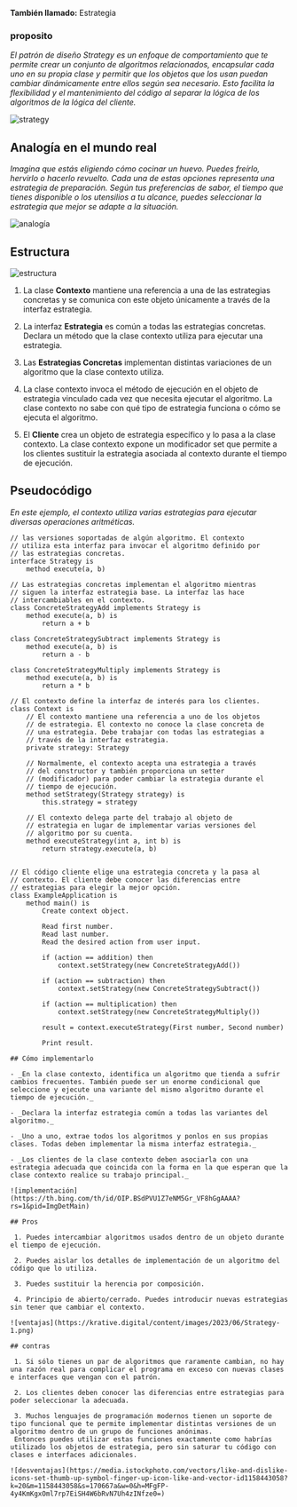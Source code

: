 
**También llamado:** Estrategia

### proposito
_El patrón de diseño *Strategy* es un enfoque de comportamiento que te permite crear un conjunto de algoritmos relacionados, encapsular cada uno en su propia clase y permitir que los objetos que los usan puedan cambiar dinámicamente entre ellos según sea necesario. Esto facilita la flexibilidad y el mantenimiento del código al separar la lógica de los algoritmos de la lógica del cliente._

![strategy](https://th.bing.com/th/id/R.06300a3d6e4e5aa943a8f69b052fa6ff?rik=AECDwYm%2f3bF2eA&pid=ImgRaw&r=0)

## Analogía en el mundo real

_Imagina que estás eligiendo cómo cocinar un huevo. Puedes freírlo, hervirlo o hacerlo revuelto. Cada una de estas opciones representa una estrategia de preparación. Según tus preferencias de sabor, el tiempo que tienes disponible o los utensilios a tu alcance, puedes seleccionar la estrategia que mejor se adapte a la situación._

![analogía](https://files.oaiusercontent.com/file-F8obTgMTqRET4ecapPTsdV?se=2024-12-06T00%3A15%3A52Z&sp=r&sv=2024-08-04&sr=b&rscc=max-age%3D604800%2C%20immutable%2C%20private&rscd=attachment%3B%20filename%3Ded2e66b0-c58f-4a3c-96b6-e8effe46b975.webp&sig=5Vjb9upKDnW%2BPupn0DEOgL3Z%2BI9W7f/zLMssK%2BhBB9U%3D)

## Estructura
![estructura](https://refactoring.guru/images/patterns/diagrams/strategy/structure-indexed.png?id=ff55c5a6273cf82a5667f3cab5b605c7)

1. La clase **Contexto** mantiene una referencia a una de las estrategias concretas y se comunica con este objeto únicamente a través de la interfaz estrategia.

2.  La interfaz **Estrategia** es común a todas las estrategias concretas. Declara un método que la clase contexto utiliza para ejecutar una estrategia.

3.  Las **Estrategias Concretas** implementan distintas variaciones de un algoritmo que la clase contexto utiliza.

4.  La clase contexto invoca el método de ejecución en el objeto de estrategia vinculado cada vez que necesita ejecutar el algoritmo. La clase contexto no sabe con qué tipo de estrategia funciona o cómo se ejecuta el algoritmo.

5.  El **Cliente** crea un objeto de estrategia específico y lo pasa a la clase contexto. La clase contexto expone un modificador set que permite a los clientes sustituir la estrategia asociada al contexto durante el tiempo de ejecución.

## Pseudocódigo
_En este ejemplo, el contexto utiliza varias estrategias para ejecutar diversas operaciones aritméticas._

```// La interfaz estrategia declara operaciones comunes a todas
// las versiones soportadas de algún algoritmo. El contexto
// utiliza esta interfaz para invocar el algoritmo definido por
// las estrategias concretas.
interface Strategy is
    method execute(a, b)

// Las estrategias concretas implementan el algoritmo mientras
// siguen la interfaz estrategia base. La interfaz las hace
// intercambiables en el contexto.
class ConcreteStrategyAdd implements Strategy is
    method execute(a, b) is
        return a + b

class ConcreteStrategySubtract implements Strategy is
    method execute(a, b) is
        return a - b

class ConcreteStrategyMultiply implements Strategy is
    method execute(a, b) is
        return a * b

// El contexto define la interfaz de interés para los clientes.
class Context is
    // El contexto mantiene una referencia a uno de los objetos
    // de estrategia. El contexto no conoce la clase concreta de
    // una estrategia. Debe trabajar con todas las estrategias a
    // través de la interfaz estrategia.
    private strategy: Strategy

    // Normalmente, el contexto acepta una estrategia a través
    // del constructor y también proporciona un setter
    // (modificador) para poder cambiar la estrategia durante el
    // tiempo de ejecución.
    method setStrategy(Strategy strategy) is
        this.strategy = strategy

    // El contexto delega parte del trabajo al objeto de
    // estrategia en lugar de implementar varias versiones del
    // algoritmo por su cuenta.
    method executeStrategy(int a, int b) is
        return strategy.execute(a, b)


// El código cliente elige una estrategia concreta y la pasa al
// contexto. El cliente debe conocer las diferencias entre
// estrategias para elegir la mejor opción.
class ExampleApplication is
    method main() is
        Create context object.

        Read first number.
        Read last number.
        Read the desired action from user input.

        if (action == addition) then
            context.setStrategy(new ConcreteStrategyAdd())

        if (action == subtraction) then
            context.setStrategy(new ConcreteStrategySubtract())

        if (action == multiplication) then
            context.setStrategy(new ConcreteStrategyMultiply())

        result = context.executeStrategy(First number, Second number)

        Print result.

## Cómo implementarlo

- _En la clase contexto, identifica un algoritmo que tienda a sufrir cambios frecuentes. También puede ser un enorme condicional que seleccione y ejecute una variante del mismo algoritmo durante el tiempo de ejecución._

- _Declara la interfaz estrategia común a todas las variantes del algoritmo._

- _Uno a uno, extrae todos los algoritmos y ponlos en sus propias clases. Todas deben implementar la misma interfaz estrategia._

- _Los clientes de la clase contexto deben asociarla con una estrategia adecuada que coincida con la forma en la que esperan que la clase contexto realice su trabajo principal._

![implementación](https://th.bing.com/th/id/OIP.BSdPVU1Z7eNM5Gr_VF8hGgAAAA?rs=1&pid=ImgDetMain)

## Pros

 1. Puedes intercambiar algoritmos usados dentro de un objeto durante el tiempo de ejecución.

 2. Puedes aislar los detalles de implementación de un algoritmo del código que lo utiliza.

 3. Puedes sustituir la herencia por composición.

 4. Principio de abierto/cerrado. Puedes introducir nuevas estrategias sin tener que cambiar el contexto.

![ventajas](https://krative.digital/content/images/2023/06/Strategy-1.png)

## contras

 1. Si sólo tienes un par de algoritmos que raramente cambian, no hay una razón real para complicar el programa en exceso con nuevas clases e interfaces que vengan con el patrón.

 2. Los clientes deben conocer las diferencias entre estrategias para poder seleccionar la adecuada.

 3. Muchos lenguajes de programación modernos tienen un soporte de tipo funcional que te permite implementar distintas versiones de un algoritmo dentro de un grupo de funciones anónimas. 
 Entonces puedes utilizar estas funciones exactamente como habrías utilizado los objetos de estrategia, pero sin saturar tu código con clases e interfaces adicionales.

![desventajas](https://media.istockphoto.com/vectors/like-and-dislike-icons-set-thumb-up-symbol-finger-up-icon-like-and-vector-id1158443058?k=20&m=1158443058&s=170667a&w=0&h=MFgFP-4y4KmKgxOml7rp7EiSH4W6bRvN7Uh4zINfze0=)

